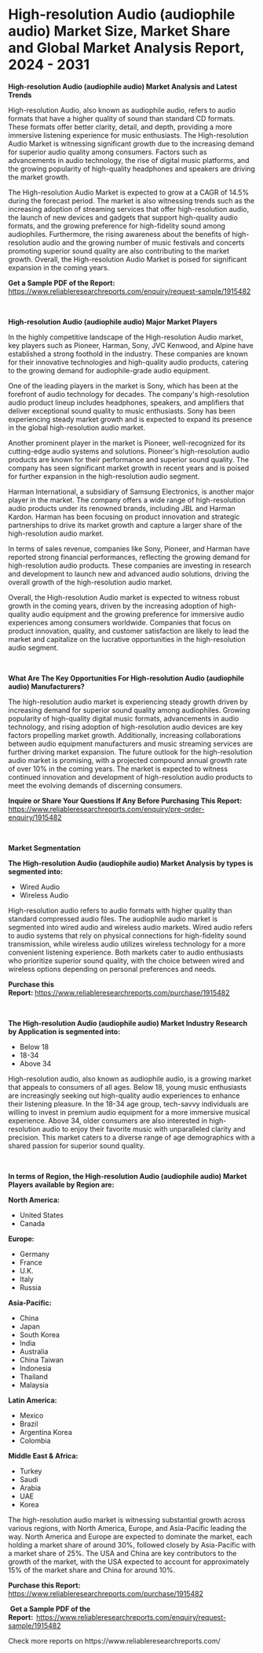 <p><h1>High-resolution Audio (audiophile audio) Market Size, Market Share and Global Market Analysis Report, 2024 - 2031</h1></p><p><strong>High-resolution Audio (audiophile audio) Market Analysis and Latest Trends</strong></p>
<p><p>High-resolution Audio, also known as audiophile audio, refers to audio formats that have a higher quality of sound than standard CD formats. These formats offer better clarity, detail, and depth, providing a more immersive listening experience for music enthusiasts. The High-resolution Audio Market is witnessing significant growth due to the increasing demand for superior audio quality among consumers. Factors such as advancements in audio technology, the rise of digital music platforms, and the growing popularity of high-quality headphones and speakers are driving the market growth.</p><p>The High-resolution Audio Market is expected to grow at a CAGR of 14.5% during the forecast period. The market is also witnessing trends such as the increasing adoption of streaming services that offer high-resolution audio, the launch of new devices and gadgets that support high-quality audio formats, and the growing preference for high-fidelity sound among audiophiles. Furthermore, the rising awareness about the benefits of high-resolution audio and the growing number of music festivals and concerts promoting superior sound quality are also contributing to the market growth. Overall, the High-resolution Audio Market is poised for significant expansion in the coming years.</p></p>
<p><strong>Get a Sample PDF of the Report:&nbsp;</strong> <a href="https://www.reliableresearchreports.com/enquiry/request-sample/1915482">https://www.reliableresearchreports.com/enquiry/request-sample/1915482</a></p>
<p>&nbsp;</p>
<p><strong>High-resolution Audio (audiophile audio) Major Market Players</strong></p>
<p><p>In the highly competitive landscape of the High-resolution Audio market, key players such as Pioneer, Harman, Sony, JVC Kenwood, and Alpine have established a strong foothold in the industry. These companies are known for their innovative technologies and high-quality audio products, catering to the growing demand for audiophile-grade audio equipment.</p><p>One of the leading players in the market is Sony, which has been at the forefront of audio technology for decades. The company's high-resolution audio product lineup includes headphones, speakers, and amplifiers that deliver exceptional sound quality to music enthusiasts. Sony has been experiencing steady market growth and is expected to expand its presence in the global high-resolution audio market.</p><p>Another prominent player in the market is Pioneer, well-recognized for its cutting-edge audio systems and solutions. Pioneer's high-resolution audio products are known for their performance and superior sound quality. The company has seen significant market growth in recent years and is poised for further expansion in the high-resolution audio segment.</p><p>Harman International, a subsidiary of Samsung Electronics, is another major player in the market. The company offers a wide range of high-resolution audio products under its renowned brands, including JBL and Harman Kardon. Harman has been focusing on product innovation and strategic partnerships to drive its market growth and capture a larger share of the high-resolution audio market.</p><p>In terms of sales revenue, companies like Sony, Pioneer, and Harman have reported strong financial performances, reflecting the growing demand for high-resolution audio products. These companies are investing in research and development to launch new and advanced audio solutions, driving the overall growth of the high-resolution audio market.</p><p>Overall, the High-resolution Audio market is expected to witness robust growth in the coming years, driven by the increasing adoption of high-quality audio equipment and the growing preference for immersive audio experiences among consumers worldwide. Companies that focus on product innovation, quality, and customer satisfaction are likely to lead the market and capitalize on the lucrative opportunities in the high-resolution audio segment.</p></p>
<p>&nbsp;</p>
<p><strong>What Are The Key Opportunities For High-resolution Audio (audiophile audio) Manufacturers?</strong></p>
<p><p>The high-resolution audio market is experiencing steady growth driven by increasing demand for superior sound quality among audiophiles. Growing popularity of high-quality digital music formats, advancements in audio technology, and rising adoption of high-resolution audio devices are key factors propelling market growth. Additionally, increasing collaborations between audio equipment manufacturers and music streaming services are further driving market expansion. The future outlook for the high-resolution audio market is promising, with a projected compound annual growth rate of over 10% in the coming years. The market is expected to witness continued innovation and development of high-resolution audio products to meet the evolving demands of discerning consumers.</p></p>
<p><strong>Inquire or Share Your Questions If Any Before Purchasing This Report:</strong> <a href="https://www.reliableresearchreports.com/enquiry/pre-order-enquiry/1915482">https://www.reliableresearchreports.com/enquiry/pre-order-enquiry/1915482</a></p>
<p>&nbsp;</p>
<p><strong>Market Segmentation</strong></p>
<p><strong>The High-resolution Audio (audiophile audio) Market Analysis by types is segmented into:</strong></p>
<p><ul><li>Wired Audio</li><li>Wireless Audio</li></ul></p>
<p><p>High-resolution audio refers to audio formats with higher quality than standard compressed audio files. The audiophile audio market is segmented into wired audio and wireless audio markets. Wired audio refers to audio systems that rely on physical connections for high-fidelity sound transmission, while wireless audio utilizes wireless technology for a more convenient listening experience. Both markets cater to audio enthusiasts who prioritize superior sound quality, with the choice between wired and wireless options depending on personal preferences and needs.</p></p>
<p><strong>Purchase this Report:&nbsp;</strong><a href="https://www.reliableresearchreports.com/purchase/1915482">https://www.reliableresearchreports.com/purchase/1915482</a></p>
<p>&nbsp;</p>
<p><strong>The High-resolution Audio (audiophile audio) Market Industry Research by Application is segmented into:</strong></p>
<p><ul><li>Below 18</li><li>18-34</li><li>Above 34</li></ul></p>
<p><p>High-resolution audio, also known as audiophile audio, is a growing market that appeals to consumers of all ages. Below 18, young music enthusiasts are increasingly seeking out high-quality audio experiences to enhance their listening pleasure. In the 18-34 age group, tech-savvy individuals are willing to invest in premium audio equipment for a more immersive musical experience. Above 34, older consumers are also interested in high-resolution audio to enjoy their favorite music with unparalleled clarity and precision. This market caters to a diverse range of age demographics with a shared passion for superior sound quality.</p></p>
<p>&nbsp;</p>
<p><strong>In terms of Region, the High-resolution Audio (audiophile audio) Market Players available by Region are:</strong></p>
<p>
    <p> <strong> North America: </strong>
        <ul>
            <li>United States</li>
            <li>Canada</li>
        </ul>
        </p> 
    <p> <strong> Europe: </strong>
        <ul>
            <li>Germany</li>
            <li>France</li>
            <li>U.K.</li>
            <li>Italy</li>
            <li>Russia</li>
        </ul>
        </p> 
    <p> <strong> Asia-Pacific: </strong>
        <ul>
            <li>China</li>
            <li>Japan</li>
            <li>South Korea</li>
            <li>India</li>
            <li>Australia</li>
            <li>China Taiwan</li>
            <li>Indonesia</li>
            <li>Thailand</li>
            <li>Malaysia</li>
        </ul>
        </p> 
    <p> <strong> Latin America: </strong>
        <ul>
            <li>Mexico</li>
            <li>Brazil</li>
            <li>Argentina Korea</li>
            <li>Colombia</li>
        </ul>
        </p> 
    <p> <strong> Middle East & Africa: </strong>
        <ul>
            <li>Turkey</li>
            <li>Saudi</li>
            <li>Arabia</li>
            <li>UAE</li>
            <li>Korea</li>
        </ul>
    </p>
    </p>
<p><p>The high-resolution audio market is witnessing substantial growth across various regions, with North America, Europe, and Asia-Pacific leading the way. North America and Europe are expected to dominate the market, each holding a market share of around 30%, followed closely by Asia-Pacific with a market share of 25%. The USA and China are key contributors to the growth of the market, with the USA expected to account for approximately 15% of the market share and China for around 10%.</p></p>
<p><strong>Purchase this Report: </strong><a href="https://www.reliableresearchreports.com/purchase/1915482">https://www.reliableresearchreports.com/purchase/1915482</a></p>
<p>&nbsp;<strong>Get a Sample PDF of the Report:&nbsp;&nbsp;</strong><a href="https://www.reliableresearchreports.com/enquiry/request-sample/1915482">https://www.reliableresearchreports.com/enquiry/request-sample/1915482</a></p>
<p><strong></strong></p>
<p>Check more reports on https://www.reliableresearchreports.com/</p>